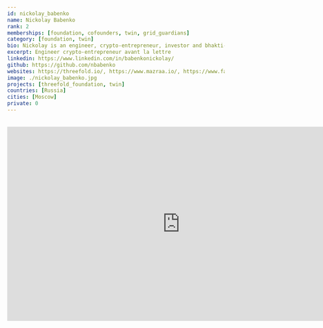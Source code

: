 ```yaml
---
id: nickolay_babenko
name: Nickolay Babenko
rank: 2
memberships: [foundation, cofounders, twin, grid_guardians]
category: [foundation, twin]
bio: Nickolay is an engineer, crypto-entrepreneur, investor and bhakti-yogi. The combination of a technical mindset and deep understanding of the psychology of relationships helps him to achieve ambitious and practical goals and secure long-standing relationships. Having 15 years of experience in the IT industry and 8 years specifically in the blockchain industry, Nickolay is eager for new opportunities to make people happier in general and with the help of technology in particular. Previously to joining FairSwap he co-founded one of the first bitcoin payment processors and multicurrency wallets and later was part of the founding team at ThreeFold Foundation.
excerpt: Engineer crypto-entrepreneur avant la lettre
linkedin: https://www.linkedin.com/in/babenkonickolay/
github: https://github.com/nbabenko
websites: https://threefold.io/, https://www.mazraa.io/, https://www.fair-swap.org
image: ./nickolay_babenko.jpg
projects: [threefold_foundation, twin]
countries: [Russia]
cities: [Moscow]
private: 0
---
```


<BR>
<div class="aspect-w-16 aspect-h-9">
<iframe src="https://player.vimeo.com/video/596389730" width="800" height="450" frameborder="0" allow="autoplay; fullscreen" allowfullscreen></iframe>
</div>
<BR>

